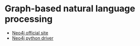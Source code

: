 # Graph-based natural language processing
* [Neo4j official site](https://neo4j.com/)
* [Neo4j python driver](http://neo4j.com/docs/api/python-driver/current/)



